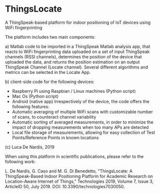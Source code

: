 # ThingsLocate
A ThingSpeak-based platform for indoor positioning of IoT devices using WiFi fingerprinting

The platform includes two main components:

a) Matlab code to be imported in a ThingSpeak Matlab analysis app, that reacts to WiFi fingerprinting data uploaded on a set of input ThingSpeak channels (RSSI channels), determines the position of the device that uploaded the data, and returns the position estimation on an output ThingSpeak Channel (Locate channel). Several different algorithms and metrics can be selected in the Locate App.

b) client-side code for the following devices:
- Raspberry Pi using Raspbian / Linux machines (Python script)
- Mac Os (Python script)
- Android (native app)
Irrespectively of the device, the code offers the following features: 
- Automatic averaging of multiple WiFi scans with customizable number of scans, to counteract channel variability
- Automatic sorting of averaged measurements, in order to minimize the impact of dropping measurements when too many APs are detected
- Local file storage of measurements, allowing for easy collection of Test Points/Reference Points in known locations

(c) Luca De Nardis, 2019

When using this platform in scientific publications, please refer to the following work:

L. De Nardis, G. Caso and M. G. Di Benedetto, "ThingsLocate: A ThingSpeak-Based Indoor Positioning Platform for Academic Research on Location-Aware Internet of Things," Technologies 2019, Volume 7, Issue 3, ArticleID 50, July 2019. DOI: 10.3390/technologies7030050.

